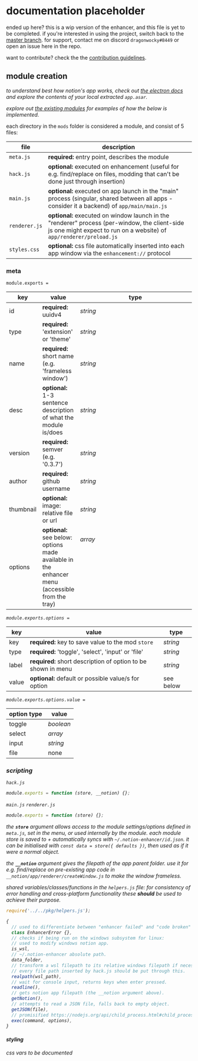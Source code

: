 # documentation placeholder

ended up here? this is a wip version of the enhancer, and this file is yet to be completed.
if you're interested in using the project, switch back to the [master branch](https://github.com/dragonwocky/notion-enhancer).
for support, contact me on discord `dragonwocky#8449` or open an issue here in the repo.

want to contribute? check the the [contribution guidelines](CONTRIBUTING.md).

## module creation

_to understand best how notion's app works, check out [the electron docs](https://www.electronjs.org/docs/)_
_and explore the contents of your local extracted `app.asar`._

_explore out [the existing modules](https://github.com/dragonwocky/notion-enhancer/tree/js/mods/)_
_for examples of how the below is implemented._

each directory in the `mods` folder is considered a module, and consist of 5 files:

| file          | description                                                                                                                                                          |
| ------------- | -------------------------------------------------------------------------------------------------------------------------------------------------------------------- |
| `meta.js`     | **required:** entry point, describes the module                                                                                                                      |
| `hack.js`     | **optional:** executed on enhancement (useful for e.g. find/replace on files, modding that can't be done just through insertion)                                     |
| `main.js`     | **optional:** executed on app launch in the "main" process (singular, shared between all apps - consider it a backend) of `app/main/main.js`                         |
| `renderer.js` | **optional:** executed on window launch in the "renderer" process (per-window, the client-side js one might expect to run on a website) of `app/renderer/preload.js` |
| `styles.css`  | **optional:** css file automatically inserted into each app window via the `enhancement://` protocol                                                                 |

### meta

`module.exports =`

| key       | value                                                                                           | type            |
| --------- | ----------------------------------------------------------------------------------------------- | --------------- |
| id        | **required:** uuidv4                                                                            | _string_        |
| type      | **required:** 'extension' or 'theme'                                                            | _string_        |
| name      | **required:** short name (e.g. 'frameless window')                                              | _string_        |
| desc      | **optional:** 1-3 sentence description of what the module is/does                               | _string_        |
| version   | **required:** semver (e.g. '0.3.7')                                                             | _string_        |
| author    | **required:** github username                                                                   | _string_        |
| thumbnail | **optional:** image: relative file or url                                                       | _string_        |
| options   | **optional:** see below: options made available in the enhancer menu (accessible from the tray) | _array<object>_ |

`module.exports.options =`

| key   | value                                                         | type      |
| ----- | ------------------------------------------------------------- | --------- |
| key   | **required:** key to save value to the mod `store`            | _string_  |
| type  | **required:** 'toggle', 'select', 'input' or 'file'           | _string_  |
| label | **required:** short description of option to be shown in menu | _string_  |
| value | **optional:** default or possible value/s for option          | see below |

`module.exports.options.value =`

| option type | value           |
| ----------- | --------------- |
| toggle      | _boolean_       |
| select      | _array<string>_ |
| input       | _string_        |
| file        | none            |

### scripting

`hack.js`

```js
module.exports = function (store, __notion) {};
```

`main.js` `renderer.js`

```js
module.exports = function (store) {};
```

the **`store`** argument allows access to the module settings/options defined in `meta.js`, set in the menu,
or used internally by the module. each module store is saved to + automatically syncs with `~/.notion-enhancer/id.json`.
it can be initialised with `const data = store({ defaults })`, then used as if it were a normal object.

the **`__notion`** argument gives the filepath of the app parent folder.
use it for e.g. find/replace on pre-existing app code in `__notion/app/renderer/createWindow.js`
to make the window frameless.

shared variables/classes/functions in the `helpers.js` file: for consistency of error handling and
cross-platform functionality these **should** be used to achieve their purpose.

```js
require('../../pkg/helpers.js');

{
  // used to differentiate between "enhancer failed" and "code broken" errors.
  class EnhancerError {},
  // checks if being run on the windows subsystem for linux:
  // used to modify windows notion app.
  is_wsl,
  // ~/.notion-enhancer absolute path.
  data_folder,
  // transform a wsl filepath to its relative windows filepath if necessary.
  // every file path inserted by hack.js should be put through this.
  realpath(wsl_path),
  // wait for console input, returns keys when enter pressed.
  readline(),
  // gets notion app filepath (the __notion argument above).
  getNotion(),
  // attempts to read a JSON file, falls back to empty object.
  getJSON(file),
  // promisified https://nodejs.org/api/child_process.html#child_process_child_process_exec_command_options_callback
  exec(command, options),
}
```

#### styling

css vars to be documented
